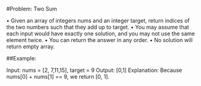 #Problem: Two Sum

• Given an array of integers nums and an integer target, return indices of the two numbers such that they add up to target.
• You may assume that each input would have exactly one solution, and you may not use the same element twice.
• You can return the answer in any order.
• No solution will return empty array.

##Example:

Input: nums = [2, 7,11,15], target = 9
Output: [0,1]
Explanation: Because nums[0] + nums[1] == 9, we return [0, 1].
